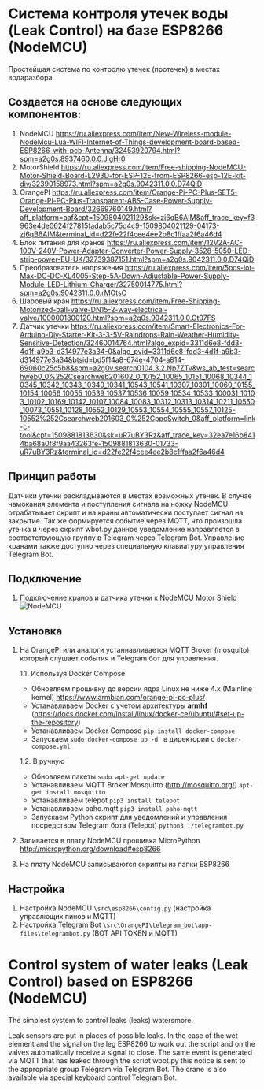 # Система контроля утечек воды (Leak Control) на базе ESP8266 (NodeMCU)

Простейшая система по контролю утечек (протечек) в местах водаразбора.

## Создается на основе следующих компонентов:
1. NodeMCU https://ru.aliexpress.com/item/New-Wireless-module-NodeMcu-Lua-WIFI-Internet-of-Things-development-board-based-ESP8266-with-pcb-Antenna/32453920794.html?spm=a2g0s.8937460.0.0.JigHr0
2. MotorShield https://ru.aliexpress.com/item/Free-shipping-NodeMCU-Motor-Shield-Board-L293D-for-ESP-12E-from-ESP8266-esp-12E-kit-diy/32390158973.html?spm=a2g0s.9042311.0.0.D74QiD
3. OrangePI https://ru.aliexpress.com/item/Orange-Pi-PC-Plus-SET5-Orange-Pi-PC-Plus-Transparent-ABS-Case-Power-Supply-Development-Board/32669760149.html?aff_platform=aaf&cpt=1509804021129&sk=zj6qB6AIM&aff_trace_key=f3963e4de0624f27815fadab5c75d4c9-1509804021129-04173-zj6qB6AIM&terminal_id=d22fe22f4cee4ee2b8c1ffaa2f6a46d4
4. Блок питания для кранов https://ru.aliexpress.com/item/12V2A-AC-100V-240V-Power-Adapter-Converter-Power-Supply-3528-5050-LED-strip-power-EU-UK/32739387151.html?spm=a2g0s.9042311.0.0.D74QiD
5. Преобразователь напряжения https://ru.aliexpress.com/item/5pcs-lot-Max-DC-DC-XL4005-Step-5A-Down-Adjustable-Power-Supply-Module-LED-Lithium-Charger/32750014775.html?spm=a2g0s.9042311.0.0.rMOtsC
6. Шаровый кран https://ru.aliexpress.com/item/Free-Shipping-Motorized-ball-valve-DN15-2-way-electrical-valve/1000001800120.html?spm=a2g0s.9042311.0.0.Gt07FS
7. Датчик утечки https://ru.aliexpress.com/item/Smart-Electronics-For-Arduino-Diy-Starter-Kit-3-3-5V-Raindrops-Rain-Weather-Humidity-Sensitive-Detection/32460014764.html?algo_expid=3311d6e8-fdd3-4d1f-a9b3-d314977e3a34-0&algo_pvid=3311d6e8-fdd3-4d1f-a9b3-d314977e3a34&btsid=bd5f14a8-674e-4704-a814-69060c25c5b8&spm=a2g0v.search0104.3.2.Np7ZTv&ws_ab_test=searchweb0_0%252Csearchweb201602_0_10152_10065_10151_10068_10344_10345_10342_10343_10340_10341_10543_10541_10307_10301_10060_10155_10154_10056_10055_10539_10537_10536_10059_10534_10533_100031_10103_10102_10169_10142_10107_10084_10083_10312_10313_10314_10211_10550_10073_10551_10128_10552_10129_10553_10554_10555_10557_10125-10552%252Csearchweb201603_0%252CppcSwitch_0&aff_platform=link-c-tool&cpt=1509881813630&sk=uR7uBY3Rz&aff_trace_key=32ea7e16b8414ba68a0f8f9aa43263fe-1509881813630-01733-uR7uBY3Rz&terminal_id=d22fe22f4cee4ee2b8c1ffaa2f6a46d4

## Принцип работы
Датчики утечки раскладываются в местах возможных утечек. В случае намокания элемента и поступления сигнала на ножку NodeMCU отрабатывает скрипт и на краны автоматически поступает сигнал на закрытие.
Так же формируется событие через MQTT, что произошла утечка и через скрипт wbot.py данное уведомление направляется в соответствующую группу в Telegram через Telegram Bot.
Управление кранами также доступно через специальную клавиатуру управления Telegram Bot.

## Подключение
1. Подключение кранов и датчика утечки к NodeMCU Motor Shield 
![NodeMCU](https://img04.rl0.ru/1492ad4bb9cc87a21d721505b09c1951/c855x570/www.robolinkmarket.com/image/%20Arduino-Aksesuar-Shield/NodeMCU%20Motor%20Shield/NodeMCU_Motor_Shield-01.jpg)

## Установка
1. На OrangePI или аналоги устаннавливается MQTT Broker (mosquito) который слушает события и Telegram бот для управления.

    1.1. Используя Docker Compose
    * Обновляем прошивку до версии ядра Linux не ниже 4.х (Мainline kernel) https://www.armbian.com/orange-pi-pc-plus/
    * Устанавливаем Docker c учетом архитектуры **armhf** (https://docs.docker.com/install/linux/docker-ce/ubuntu/#set-up-the-repository)
    * Устанавливаем Docker Compose `pip install docker-compose`
    * Запускаем `sudo docker-compose up -d ` в директории с `docker-compose.yml`
    
    1.2. В ручную
    * Обновляем пакеты `sudo apt-get update`
    * Устанавливаем MQTT Broker Mosquitto (http://mosquitto.org/) `apt-get install mosquitto`
    * Устанавливаем telepot  `pip3 install telepot`
    * Устанавливаем paho.mqtt `pip3 install paho-mqtt`
    * Запускаем Python скрипт для уведомлений и управления посредством Telegram бота (Telepot) `python3 ./telegrambot.py`
2. Заливается в плату NodeMCU прошивка MicroPython http://micropython.org/download#esp8266
3. На плату NodeMCU записываются скрипты из папки ESP8266

## Настройка
1. Настройка NodeMCU `\src\esp8266\config.py` (настройка управлющих пинов и MQTT)
2. Настройка Telegram Bot `\src\OrangePI\telegram_bot\app-files\telegrambot.py` (BOT API TOKEN и MQTT)

# Control system of water leaks (Leak Control) based on ESP8266 (NodeMCU)
The simplest system to control leaks (leaks) watersmore.

Leak sensors are put in places of possible leaks. In the case of the wet element and the signal on the leg ESP8266 to work out the script and on the valves automatically receive a signal to close. The same event is generated via MQTT that has leaked through the script wbot.py this notice is sent to the appropriate group Telegram via Telegram Bot. The crane is also available via special keyboard control Telegram Bot.

 